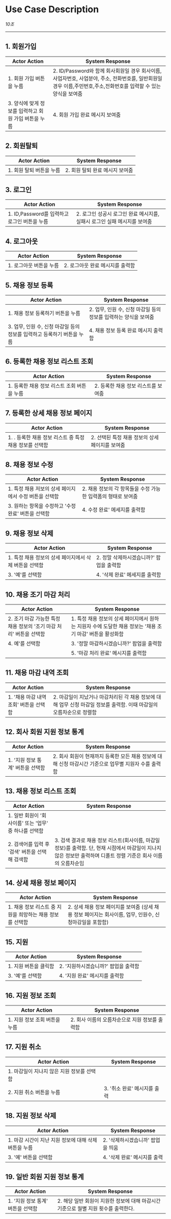 # Use Case Description

_10조_

---

## 1. 회원가입

| Actor Action                                         | System Response                                                                                                                                                    |
| ---------------------------------------------------- | ------------------------------------------------------------------------------------------------------------------------------------------------------------------ |
| 1. 회원 가입 버튼을 누름                             | 2. ID/Password와 함께 회사회원일 경우 회사이름, 사업자번호, 사업분야, 주소, 전화번호를, 일반회원일 경우 이름,주민번호,주소,전화번호를 입력할 수 있는 양식을 보여줌 |
| 3. 양식에 맞게 정보를 입력하고 회원 가입 버튼을 누름 | 4. 회원 가입 완료 메시지 보여줌                                                                                                                                    |

## 2. 회원탈퇴

| Actor Action             | System Response                 |
| ------------------------ | ------------------------------- |
| 1. 회원 탈퇴 버튼을 누름 | 2. 회원 탈퇴 완료 메시지 보여줌 |

## 3. 로그인

| Actor Action                                 | System Response                                                           |
| -------------------------------------------- | ------------------------------------------------------------------------- |
| 1. ID,Password를 입력하고 로그인 버튼을 누름 | 2. 로그인 성공시 로그인 완료 메시지를, 실패시 로그인 실패 메시지를 보여줌 |

## 4. 로그아웃

| Actor Action            | System Response                  |
| ----------------------- | -------------------------------- |
| 1. 로그아웃 버튼을 누름 | 2. 로그아웃 완료 메시지를 출력함 |

## 5. 채용 정보 등록

| Actor Action                                                            | System Response                                                  |
| ----------------------------------------------------------------------- | ---------------------------------------------------------------- |
| 1. 채용 정보 등록하기 버튼을 누름                                       | 2. 업무, 인원 수, 신청 마감일 등의 정보를 입력하는 양식을 보여줌 |
| 3. 업무, 인원 수, 신청 마감일 등의 정보를 입력하고 등록하기 버튼을 누름 | 4. 채용 정보 등록 완료 메시지 출력함                             |
## 6. 등록한 채용 정보 리스트 조회
| Actor Action                                                    | System Response                                             |
|----------------------------------------------------------------|------------------------------------------------------------- |
| 1.  등록한 채용 정보 리스트 조회 버튼을 누름	                                        | 2. 등록한 채용 정보 리스트를 보여줌  |

## 7. 등록한 상세 채용 정보 페이지
| Actor Action                                                    | System Response                                             |
|----------------------------------------------------------------|------------------------------------------------------------- |
| 1. . 등록한 채용 정보 리스트 중 특정 채용 정보를 선택함	                                        | 2. 선택된 특정 채용 정보의 상세 페이지를 보여줌  |
## 8. 채용 정보 수정 
| Actor Action                                                    | System Response                                             |
|----------------------------------------------------------------|------------------------------------------------------------- |
| 1. 특정 채용 저보의 상세 페이지에서 수정 버튼을 선택함                      | 2. 채용 정보의 각 항목들을 수정 가능한 입력폼의 형태로 보여줌 |
| 3.  원하는 항목을 수정하고 '수정 완료' 버튼을 선택함					   | 4. 수정 완료' 메세지를 출력함 |
## 9. 채용 정보 삭제
| Actor Action                                                    | System Response                                             |
|----------------------------------------------------------------|------------------------------------------------------------- |
| 1.  특정 채용 정보의 상세 페이지에서 삭제 버튼을 선택함                                     | 2. 정말 삭제하시겠습니까?' 팝업을 출력함                         | 
| 3.   '예'를 선택함   												 | 4.  '삭제 완료' 메세지를 출력함                                        |
## 10. 채용 조기 마감 처리
| Actor Action                                                    | System Response                                             |
|----------------------------------------------------------------|------------------------------------------------------------- |
| 2. 조기 마감 가능한 특정 채용 정보의 '조기 마감 처리' 버튼을 선택함                               | 1. 특정 채용 정보의 상세 페이지에서 원하는 지원자 수에 도달한 채용 정보는 '채용 조기 마감' 버튼을 활성화함 |
| 4. 예'를 선택함	       | 3. '정말 마감하시겠습니까?' 팝업을 출력함                |
|					    | 5. '마감 처리 완료' 메시지를 출력함					|


## 11. 채용 마감 내역 조회

| Actor Action                                                            | System Response                                                  |
| ----------------------------------------------------------------------- | ---------------------------------------------------------------- |
| 1. '채용 마감 내역 조회' 버튼을 선택함  | 2. 마감일이 지났거나 마감처리된 각 채용 정보에 대해 업무 신청 마감일 정보를 출력함. 이때 마감일의 오름차순으로 정렬함 |

## 12. 회사 회원 지원 정보 통계

| Actor Action                                                            | System Response                                                  |
| ----------------------------------------------------------------------- | ---------------------------------------------------------------- |
| 1. '지원 정보 통계' 버튼을 선택함 | 2. 회사 회원이 현재까지 등록한 모든 채용 정보에 대해 신청 마감시간 기준으로 업무별 지원자 수를 출력함 |

## 13. 채용 정보 리스트 조회

| Actor Action                                                            | System Response                                                  |
| ----------------------------------------------------------------------- | ---------------------------------------------------------------- |
| 1. 일반 회원이 '회사이름' 또는 '업무' 중 하나를 선택함 |     |
| 2. 검색어를 입력 후 '검색' 버튼을 선택해 검색함 | 3. 검색 결과로 채용 정보 리스트(회사이름, 마감일 정보)를 출력함. 단, 현재 시점에서 마감일이 지나지 않은 정보만 출력하며 디폴트 정렬 기준은 회사 이름의 오름차순임 |

## 14. 상세 채용 정보 페이지

| Actor Action                                                            | System Response                                                  |
| ----------------------------------------------------------------------- | ---------------------------------------------------------------- |
| 1. 채용 정보 리스트 중 지원을 희망하는 채용 정보를 선택함 | 2. 상세 채용 정보 페이지를 보여줌 (상세 채용 정보 페이지는 회사이름, 업무, 인원수, 신청마감일을 포함함) |

## 15. 지원

| Actor Action                                                            | System Response                                                  |
| ----------------------------------------------------------------------- | ---------------------------------------------------------------- |
| 1. 지원 버튼을 클릭함 | 2. '지원하시겠습니까?' 팝업을 출력함 |
| 3. '예'를 선택함 | 4. '지원 완료' 메시지를 출력함 |

## 16. 지원 정보 조회

| Actor Action                  | System Response                                |
| ----------------------------- | ---------------------------------------------- |
| 1. 지원 정보 조회 버튼을 누름 | 2. 회사 이름의 오름차순으로 지원 정보를 출력함 |

## 17. 지원 취소

| Actor Action                               | System Response              |
| ------------------------------------------ | ---------------------------- |
| 1. 마감일이 지나지 않은 지원 정보를 선택함 |                              |
| 2. 지원 취소 버튼을 누름                   | 3. '취소 완료' 메시지를 출력 |

## 18. 지원 정보 삭제

| Actor Action                                          | System Response                   |
| ----------------------------------------------------- | --------------------------------- |
| 1. 마감 시간이 지난 지원 정보에 대해 삭제 버튼을 누름 | 2. '삭제하시겠습니까' 팝업을 띄움 |
| 3. '예' 버튼을 선택함                                 | 4. '삭제 완료' 메시지를 출력      |

## 19. 일반 회원 지원 정보 통계

| Actor Action                      | System Response                                                                     |
| --------------------------------- | ----------------------------------------------------------------------------------- |
| 1. '지원 정보 통계' 버튼을 선택함 | 2. 해당 일반 회원이 지원한 정보에 대해 마감시간 기준으로 월별 지원 횟수를 출력한다. |
